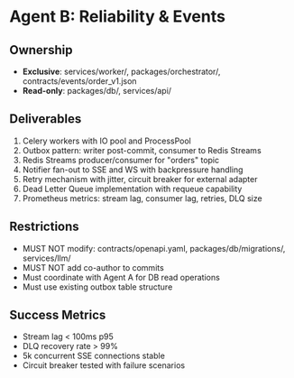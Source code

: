 # Agent B: Reliability & Events

## Ownership
- **Exclusive**: services/worker/, packages/orchestrator/, contracts/events/order_v1.json
- **Read-only**: packages/db/, services/api/

## Deliverables
1. Celery workers with IO pool and ProcessPool
2. Outbox pattern: writer post-commit, consumer to Redis Streams
3. Redis Streams producer/consumer for "orders" topic
4. Notifier fan-out to SSE and WS with backpressure handling
5. Retry mechanism with jitter, circuit breaker for external adapter
6. Dead Letter Queue implementation with requeue capability
7. Prometheus metrics: stream lag, consumer lag, retries, DLQ size

## Restrictions
- MUST NOT modify: contracts/openapi.yaml, packages/db/migrations/, services/llm/
- MUST NOT add co-author to commits
- Must coordinate with Agent A for DB read operations
- Must use existing outbox table structure

## Success Metrics
- Stream lag < 100ms p95
- DLQ recovery rate > 99%
- 5k concurrent SSE connections stable
- Circuit breaker tested with failure scenarios
